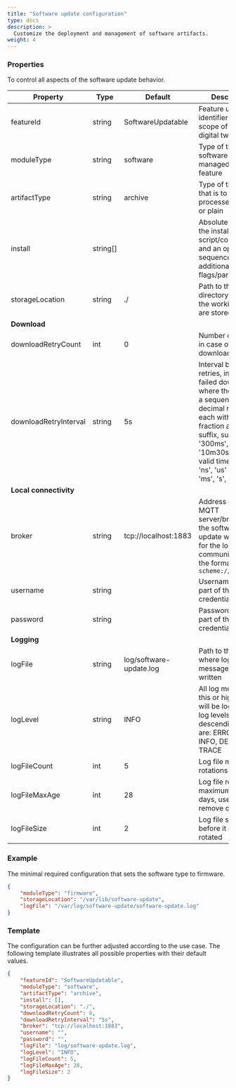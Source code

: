 ```yaml
---
title: "Software update configuration"
type: docs
description: >
  Customize the deployment and management of software artifacts.
weight: 4
---
```


### Properties

To control all aspects of the software update behavior.

| Property | Type | Default | Description |
| - | - | - | - |
| featureId | string | SoftwareUpdatable | Feature unique identifier in the scope of the edge digital twin |
| moduleType | string | software | Type of the software that is managed by this feature |
| artifactType | string | archive | Type of the artifact that is to be processed: archive or plain |
| install | string[] | | Absolute path to the install script/command and an optional sequence of additional flags/parameters |
| storageLocation | string | ./ | Path to the storage directory where the working files are stored |
| **Download** | | | |
| downloadRetryCount | int| 0 | Number of retries, in case of a failed download |
| downloadRetryInterval | string | 5s | Interval between retries, in case of a failed download, where the format is a sequence of decimal numbers, each with optional fraction and a unit suffix, such as '300ms', '1.5h', '10m30s', and the valid time units are 'ns', 'us' (or 'µs'), 'ms', 's', 'm', 'h' |
| **Local connectivity** | | | |
| broker | string | tcp://localhost:1883 | Address of the MQTT server/broker that the software update will connect for the local communication, the format is: `scheme://host:port` |
| username | string | | Username that is a part of the credentials |
| password | string | | Password that is a part of the credentials |
| **Logging** | | | |
| logFile | string | log/software-update.log | Path to the file where log messages are written |
| logLevel | string | INFO | All log messages at this or higher level will be logged, the log levels in descending order are: ERROR, WARN, INFO, DEBUG and TRACE |
| logFileCount | int | 5 | Log file maximum rotations count |
| logFileMaxAge | int | 28 | Log file rotations maximum age in days, use 0 to not remove old log files |
| logFileSize | int | 2 | Log file size in MB before it gets rotated |

### Example

The minimal required configuration that sets the software type to firmware.

```json
{
    "moduleType": "firmware",
    "storageLocation": "/var/lib/software-update",
    "logFile": "/var/log/software-update/software-update.log"
}
```

### Template

The configuration can be further adjusted according to the use case.
The following template illustrates all possible properties with their default values.

```json
{
    "featureId": "SoftwareUpdatable",
    "moduleType": "software",
    "artifactType": "archive",
    "install": [],
    "storageLocation": "./",
    "downloadRetryCount": 0,
    "downloadRetryInterval": "5s",
    "broker": "tcp://localhost:1883",
    "username": "",
    "password": "",
    "logFile": "log/software-update.log",
    "logLevel": "INFO",
    "logFileCount": 5,
    "logFileMaxAge": 28,
    "logFileSize": 2
}
```

